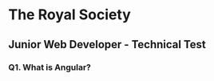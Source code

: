 
# The Royal Society

## Junior Web Developer - Technical Test

### Q1. What is Angular? 
### 

### 